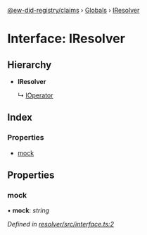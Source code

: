 [@ew-did-registry/claims](../README.md) › [Globals](../globals.md) › [IResolver](iresolver.md)

# Interface: IResolver

## Hierarchy

* **IResolver**

  ↳ [IOperator](ioperator.md)

## Index

### Properties

* [mock](iresolver.md#mock)

## Properties

###  mock

• **mock**: *string*

*Defined in [resolver/src/interface.ts:2](https://github.com/energywebfoundation/ew-did-registry/blob/573253b/packages/resolver/src/interface.ts#L2)*

